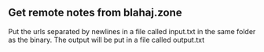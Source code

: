 ## Get remote notes from blahaj.zone

Put the urls separated by newlines in a file called input.txt in the same folder as the binary. The output will be put in a file called output.txt